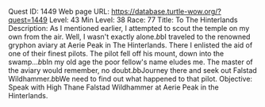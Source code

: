 Quest ID: 1449
Web page URL: https://database.turtle-wow.org/?quest=1449
Level: 43
Min Level: 38
Race: 77
Title: To The Hinterlands
Description: As I mentioned earlier, I attempted to scout the temple on my own from the air. Well, I wasn't exactly alone.$b$bI traveled to the renowned gryphon aviary at Aerie Peak in The Hinterlands. There I enlisted the aid of one of their finest pilots. The pilot fell off his mount, down into the swamp...$b$bIn my old age the poor fellow's name eludes me. The master of the aviary would remember, no doubt.$b$bJourney there and seek out Falstad Wildhammer.$b$bWe need to find out what happened to that pilot.
Objective: Speak with High Thane Falstad Wildhammer at Aerie Peak in the Hinterlands.
